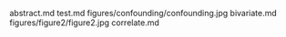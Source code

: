 abstract.md
test.md
figures/confounding/confounding.jpg
bivariate.md
figures/figure2/figure2.jpg
correlate.md
